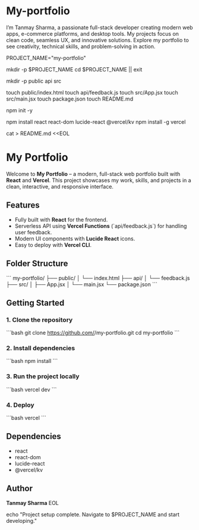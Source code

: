 # My-portfolio
I’m Tanmay Sharma, a passionate full-stack developer creating modern web apps, e-commerce platforms, and desktop tools. My projects focus on clean code, seamless UX, and innovative solutions. Explore my portfolio to see creativity, technical skills, and problem-solving in action.



PROJECT_NAME="my-portfolio"

mkdir -p $PROJECT_NAME
cd $PROJECT_NAME || exit

mkdir -p public api src

touch public/index.html
touch api/feedback.js
touch src/App.jsx
touch src/main.jsx
touch package.json
touch README.md

npm init -y

npm install react react-dom lucide-react @vercel/kv
npm install -g vercel

cat > README.md <<EOL
# My Portfolio

Welcome to **My Portfolio** – a modern, full-stack web portfolio built with **React** and **Vercel**. This project showcases my work, skills, and projects in a clean, interactive, and responsive interface.

## Features

- Fully built with **React** for the frontend.
- Serverless API using **Vercel Functions** (\`api/feedback.js\`) for handling user feedback.
- Modern UI components with **Lucide React** icons.
- Easy to deploy with **Vercel CLI**.

## Folder Structure

\`\`\`
my-portfolio/
├── public/
│   └── index.html
├── api/
│   └── feedback.js
├── src/
│   ├── App.jsx
│   └── main.jsx
└── package.json
\`\`\`

## Getting Started

### 1. Clone the repository
\`\`\`bash
git clone https://github.com/<your-username>/my-portfolio.git
cd my-portfolio
\`\`\`

### 2. Install dependencies
\`\`\`bash
npm install
\`\`\`

### 3. Run the project locally
\`\`\`bash
vercel dev
\`\`\`

### 4. Deploy
\`\`\`bash
vercel
\`\`\`

## Dependencies

- react
- react-dom
- lucide-react
- @vercel/kv

## Author

**Tanmay Sharma**
EOL

echo "Project setup complete. Navigate to $PROJECT_NAME and start developing."
